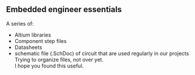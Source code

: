 ## Embedded engineer essentials 
A series of: <br />
- Altium libraries
- Component step files <br />
- Datasheets <br />
- schematic file (.SchDoc) of circuit that are used regularly in our projects <br />
Trying to organize files, not over yet. <br />
I hope you found this useful. <br />

  
